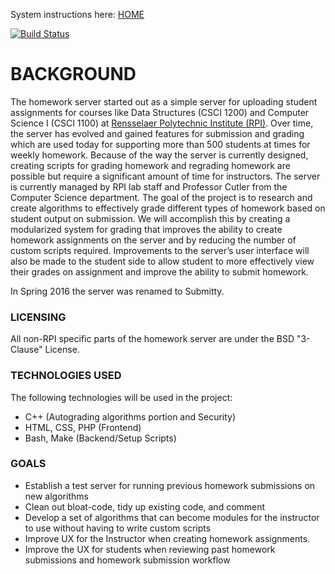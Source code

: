 System instructions here: [HOME](https://github.com/Submitty/Submitty/wiki)

[![Build Status](https://travis-ci.org/Submitty/Submitty.svg?branch=master)](https://travis-ci.org/Submitty/Submitty)

# BACKGROUND

The homework server started out as a simple server for uploading student assignments for courses like Data Structures (CSCI 1200) and Computer Science I (CSCI 1100) at [Rensselaer Polytechnic Institute (RPI)](http://rpi.edu/). Over time, the server has evolved and gained features for submission and grading which are used today for supporting more than 500 students at times for weekly homework. Because of the way the server is currently designed, creating scripts for grading homework and regrading homework are possible but require a significant amount of time for instructors. The server is currently managed by RPI lab staff and Professor Cutler from the Computer Science department. The goal of the project is to research and create algorithms to effectively grade different types of homework based on student output on submission. We will accomplish this by creating a modularized system for grading that improves the ability to create homework assignments on the server and by reducing the number of custom scripts required. Improvements to the server’s user interface will also be made to the student side to allow student to more effectively view their grades on assignment and improve the ability to submit homework.

In Spring 2016 the server was renamed to Submitty. 

### LICENSING
All non-RPI specific parts of the homework server are under the BSD "3-Clause" License.

### TECHNOLOGIES USED
The following technologies will be used in the project:
*	C++ (Autograding algorithms portion and Security)
*	HTML, CSS, PHP (Frontend)
* 	Bash, Make (Backend/Setup Scripts)

### GOALS
*	Establish a test server for running previous homework submissions on new algorithms
*	Clean out bloat-code, tidy up existing code, and comment
*	Develop a set of algorithms that can become modules for the instructor to use without having to write custom scripts
*	Improve UX for the Instructor when creating homework assignments.
*	Improve the UX for students when reviewing past homework submissions and homework submission workflow

